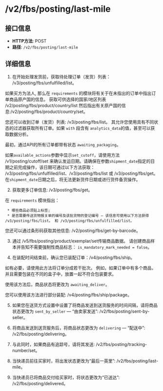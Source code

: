 # /v2/fbs/posting/last-mile

## 接口信息

- **HTTP方法**: POST
- **路径**: `/v2/fbs/posting/last-mile`

## 详细信息

  1. 在开始处理发货前，获取待处理订单（发货）列表： /v3/posting/fbs/unfulfilled/list。

如果买方为法人, 那么在 `requirements` 的模块将有关于在未指出的订单中指出订单商品原产国的信息。 获取可供选择的国家/地区列表 /v2/posting/fbs/product/country/list 然后指出有关原产国的信息:/v2/posting/fbs/product/country/set。

您还可以收到订单（发货）列表: /v3/posting/fbs/list。 其允许您使用具有不同状态的过滤器获取所有订单。如果 `with` 段含有 `analytics_data`的值，甚至可以获取数据分析。

最初，通过API的所有订单都带有状态 `awaiting_packaging`。

如果`available_actions`参数中显示`set_cutoff`，请使用方法 /v1/posting/cutoff/set 来确认发运日期。请确保在参数`shipment_date`指定的日期之前完成操作，该日期可通过以下方法获取： /v3/posting/fbs/unfulfilled/list、/v3/posting/fbs/list 或 /v3/posting/fbs/get。 在`shipment_date`日期之后，将无法更新货件日期或进行货件备货操作。

  2. 获取更多订单信息: /v3/posting/fbs/get。

在 `requirements` 模块指出：

     * 哪些商品必须贴上标签;
     * 是否需要传送货物报关单的编号及该批货物的登记编号 — 该信息可使用以下方法获得 /v3/posting/fbs/list。 和 /v3/posting/fbs/unfulfilled/list。

您还可以通过条形码获取其他信息: /v2/posting/fbs/get-by-barcode。

  3. 通过 /v5/fbs/posting/product/exemplar/set传输商品数据。 请创建商品样本并告知不需要强制性商品标志： `is_mandatory_mark_needed = false`。

  4. 在装配时间结束前，确认您已装配订单：/v4/posting/fbs/ship。

如有必要，请使用此方法将订单分成若干批次。 例如，如果订单中有多个商品，并且需要包装在不同的盒子中，放置一起不符合包装要求。

使用该方法后，商品状态将更改为 `awaiting_deliver`。

您可以使用该方法进行部分装配: /v4/posting/fbs/ship/package。

  5. 如果您在送货方式设置中设置了将商品发送到送货服务的时间间隔，请将商品状态更改为 `sent_by_seller` — “由卖家发送”: /v2/fbs/posting/sent-by-seller。

  6. 将商品发送到送货服务后，将商品状态更改为 `delivering` — “配送中”: /v2/fbs/posting/delivering。

  7. 与此同时，如果商品有追踪号，请将其发送: /v2/fbs/posting/tracking-number/set。

  8. 当快递员前往买家时，将出发状态更改为“最后一英里”: /v2/fbs/posting/last-mile。

  9. 当快递员已将商品交付给买家时，将状态更改为“已送达”: /v2/fbs/posting/delivered。



